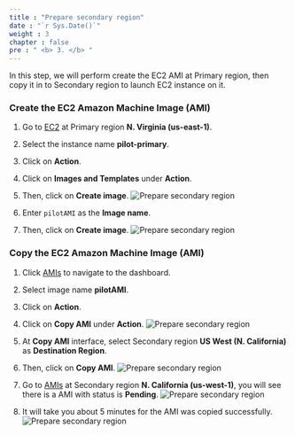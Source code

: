 ```yaml
---
title : "Prepare secondary region"
date : "`r Sys.Date()`"
weight : 3
chapter : false
pre : " <b> 3. </b> "
---
```


In this step, we will perform create the EC2 AMI at Primary region, then copy it in to Secondary region to launch EC2 instance on it.

### Create the EC2 Amazon Machine Image (AMI)
1. Go to [EC2](https://us-east-1.console.aws.amazon.com/ec2/home?region=us-east-1#Instances:v=3;$case=tags:true%5C,client:false;$regex=tags:false%5C,client:false) at Primary region **N. Virginia (us-east-1)**.

2. Select the instance name **pilot-primary**.
3. Click on **Action**.
4. Click on **Images and Templates** under **Action**.
5. Then, click on **Create image**.
![Prepare secondary region](../images/3.preparesecondaryregion/3.1preparesecondaryregion.png?width=90pc)

6. Enter ```pilotAMI``` as the **Image name**.
7. Then, click on **Create image**.
![Prepare secondary region](../images/3.preparesecondaryregion/3.2preparesecondaryregion.png?width=90pc)

### Copy the EC2 Amazon Machine Image (AMI)
1. Click [AMIs](https://us-east-1.console.aws.amazon.com/ec2/home?region=us-east-1#Images:visibility=owned-by-me) to navigate to the dashboard.
2. Select image name **pilotAMI**.
3. Click on **Action**.
4. Click on **Copy AMI** under **Action**.
![Prepare secondary region](../images/3.preparesecondaryregion/3.3preparesecondaryregion.png?width=90pc)

5. At **Copy AMI** interface, select Secondary region **US West (N. California)** as **Destination Region**.
6. Then, click on **Copy AMI**.
![Prepare secondary region](../images/3.preparesecondaryregion/3.4preparesecondaryregion.png?width=90pc)

7. Go to [AMIs](https://us-west-1.console.aws.amazon.com/ec2/home?region=us-west-1#Images:visibility=owned-by-me) at Secondary region **N. California (us-west-1)**, you will see there is a AMI with status is **Pending**.
![Prepare secondary region](../images/3.preparesecondaryregion/3.5preparesecondaryregion.png?width=90pc)

8. It will take you about 5 minutes for the AMI was copied successfully.
![Prepare secondary region](../images/3.preparesecondaryregion/3.6preparesecondaryregion.png?width=90pc)


